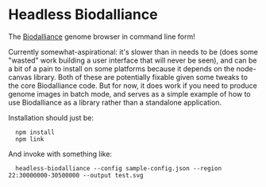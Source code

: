 Headless Biodalliance
=======================

The [Biodalliance](https://www.biodalliance.org/) genome browser
in command line form!

Currently somewhat-aspirational: it's slower than in needs to be (does
some "wasted" work building a user interface that will never be seen),
and can be a bit of a pain to install on some platforms because it
depends on the node-canvas library.  Both of these are potentially fixable
given some tweaks to the core Biodalliance code.  But for now, it does
work if you need to produce genome images in batch mode, and serves
as a simple example of how to use Biodalliance as a library rather than a
standalone application.

Installation should just be:

      npm install
      npm link

And invoke with something like:

      headless-biodalliance --config sample-config.json --region 22:30000000-30500000 --output test.svg

